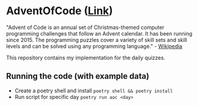 # AdventOfCode ([Link](https://adventofcode.com/))

"Advent of Code is an annual set of Christmas-themed computer programming challenges that follow an Advent calendar. It has been running since 2015. The programming puzzles cover a variety of skill sets and skill levels and can be solved using any programming language." - [Wikipedia](https://en.wikipedia.org/wiki/Advent_of_Code)

This repository contains my implementation for the daily quizzes.

## Running the code (with example data)

- Create a poetry shell and install `poetry shell && poetry install`
- Run script for specific day `poetry run aoc <day>`